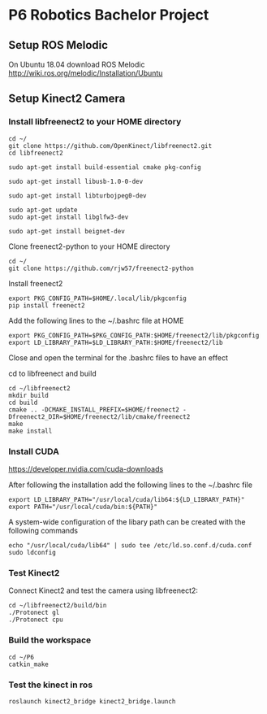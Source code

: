 # P6 Robotics Bachelor Project

## Setup ROS Melodic
On Ubuntu 18.04 download ROS Melodic 
http://wiki.ros.org/melodic/Installation/Ubuntu


## Setup Kinect2 Camera

### Install libfreenect2 to your HOME directory
```
cd ~/
git clone https://github.com/OpenKinect/libfreenect2.git
cd libfreenect2

sudo apt-get install build-essential cmake pkg-config

sudo apt-get install libusb-1.0-0-dev

sudo apt-get install libturbojpeg0-dev

sudo apt-get update
sudo apt-get install libglfw3-dev

sudo apt-get install beignet-dev
```

Clone freenect2-python to your HOME directory
```
cd ~/
git clone https://github.com/rjw57/freenect2-python
```
Install freenect2
```
export PKG_CONFIG_PATH=$HOME/.local/lib/pkgconfig
pip install freenect2
```

Add the following lines to the ~/.bashrc file at HOME
```
export PKG_CONFIG_PATH=$PKG_CONFIG_PATH:$HOME/freenect2/lib/pkgconfig
export LD_LIBRARY_PATH=$LD_LIBRARY_PATH:$HOME/freenect2/lib
```
Close and open the terminal for the .bashrc files to have an effect

cd to libfreenect and build
```
cd ~/libfreenect2
mkdir build
cd build
cmake .. -DCMAKE_INSTALL_PREFIX=$HOME/freenect2 -Dfreenect2_DIR=$HOME/freenect2/lib/cmake/freenect2
make
make install
```

### Install CUDA
https://developer.nvidia.com/cuda-downloads

After following the installation add the following lines to the ~/.bashrc file
```
export LD_LIBRARY_PATH="/usr/local/cuda/lib64:${LD_LIBRARY_PATH}"
export PATH="/usr/local/cuda/bin:${PATH}"
```
A system-wide configuration of the libary path can be created with the following commands
```
echo "/usr/local/cuda/lib64" | sudo tee /etc/ld.so.conf.d/cuda.conf
sudo ldconfig
```

### Test Kinect2

Connect Kinect2 and test the camera using libfreenect2:

```
cd ~/libfreenect2/build/bin
./Protonect gl
./Protonect cpu
```

### Build the workspace
```
cd ~/P6
catkin_make
```
### Test the kinect in ros
```
roslaunch kinect2_bridge kinect2_bridge.launch
```
